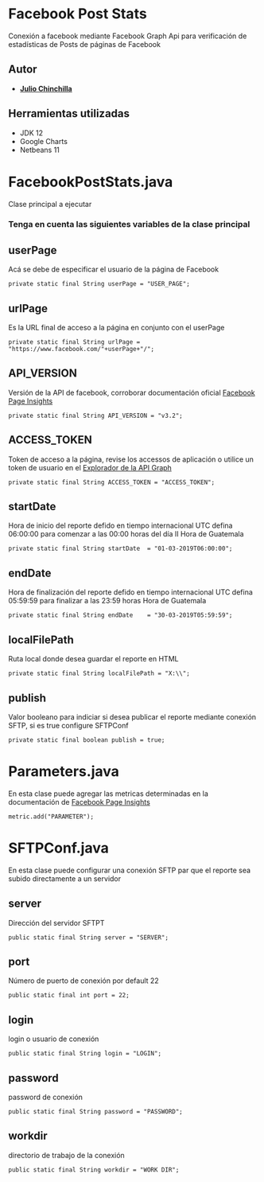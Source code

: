 # Facebook Post Stats

Conexión a facebook mediante Facebook Graph Api para verificación de estadísticas de Posts de páginas de Facebook

## Autor
* [**Julio Chinchilla**](https://www.linkedin.com/in/juliofchv)

## Herramientas utilizadas
* JDK 12
* Google Charts
* Netbeans 11

# FacebookPostStats.java
Clase principal a ejecutar

### Tenga en cuenta las siguientes variables de la clase principal

## userPage
Acá se debe de especificar el usuario de la página de Facebook
```
private static final String userPage = "USER_PAGE";
```

## urlPage
Es la URL final de acceso a la página en conjunto con el userPage
```
private static final String urlPage = "https://www.facebook.com/"+userPage+"/";
```
     
## API_VERSION
Versión de la API de facebook, corroborar documentación oficial [Facebook Page Insights](https://developers.facebook.com/docs/graph-api/reference/insights)
```
private static final String API_VERSION = "v3.2";    
```

## ACCESS_TOKEN
Token de acceso a la página, revise los accessos de aplicación o utilice un token de usuario en el [Explorador de la API Graph](https://developers.facebook.com/tools/explorer/)
```
private static final String ACCESS_TOKEN = "ACCESS_TOKEN";
```

## startDate
Hora de inicio del reporte defido en tiempo internacional UTC
defina 06:00:00 para comenzar a las 00:00 horas del día II Hora de Guatemala
```
private static final String startDate  = "01-03-2019T06:00:00";
```

## endDate
Hora de finalización del reporte defido en tiempo internacional UTC
defina 05:59:59 para finalizar a las 23:59 horas Hora de Guatemala
```
private static final String endDate    = "30-03-2019T05:59:59";
```

## localFilePath
Ruta local donde desea guardar el reporte en HTML
```
private static final String localFilePath = "X:\\";
```
     
## publish
Valor booleano para indiciar si desea publicar el reporte mediante conexión SFTP, si es true configure SFTPConf
```
private static final boolean publish = true;
```

# Parameters.java
En esta clase puede agregar las metricas determinadas en la documentación de [Facebook Page Insights](https://developers.facebook.com/docs/graph-api/reference/insights)
```
metric.add("PARAMETER");
```

# SFTPConf.java
En esta clase puede configurar una conexión SFTP par que el reporte sea subido directamente a un servidor

## server
Dirección del servidor SFTPT
```
public static final String server = "SERVER";
```

## port
Número de puerto de conexión por default 22
```
public static final int port = 22;
```

## login
login o usuario de conexión
```
public static final String login = "LOGIN";
```

## password
password de conexión
```
public static final String password = "PASSWORD";
```

## workdir
directorio de trabajo de la conexión
```
public static final String workdir = "WORK DIR"; 
```